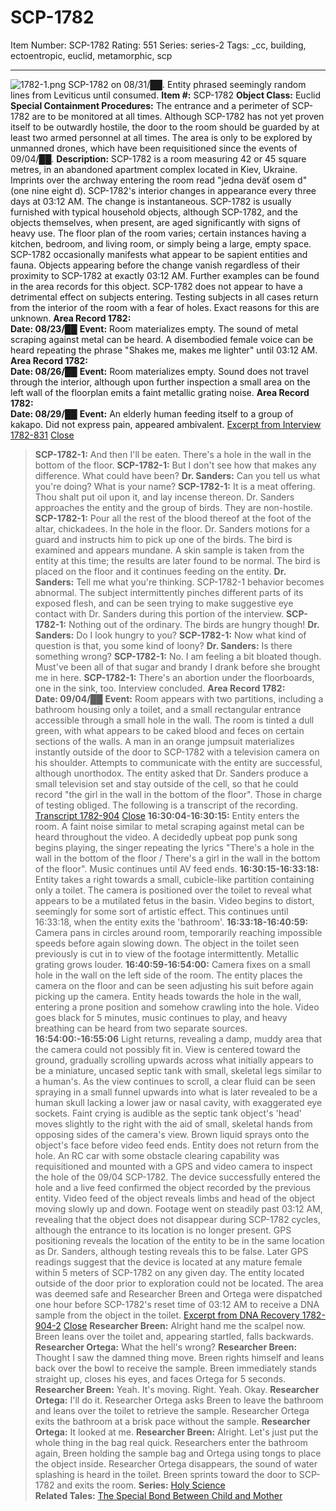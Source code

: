 # SCP-1782
Item Number: SCP-1782
Rating: 551
Series: series-2
Tags: _cc, building, ectoentropic, euclid, metamorphic, scp

---

![1782-1.png](https://scp-wiki.wdfiles.com/local--files/scp-1782/1782-1.png)
SCP-1782 on 08/31/██. Entity phrased seemingly random lines from Leviticus until consumed.
**Item #:** SCP-1782
**Object Class:** Euclid
**Special Containment Procedures:** The entrance and a perimeter of SCP-1782 are to be monitored at all times. Although SCP-1782 has not yet proven itself to be outwardly hostile, the door to the room should be guarded by at least two armed personnel at all times.
The area is only to be explored by unmanned drones, which have been requisitioned since the events of 09/04/██.
**Description:** SCP-1782 is a room measuring 42 or 45 square metres, in an abandoned apartment complex located in Kiev, Ukraine. Imprints over the archway entering the room read "jedna deväť osem d" (one nine eight d).
SCP-1782's interior changes in appearance every three days at 03:12 AM. The change is instantaneous.
SCP-1782 is usually furnished with typical household objects, although SCP-1782, and the objects themselves, when present, are aged significantly with signs of heavy use. The floor plan of the room varies; certain instances having a kitchen, bedroom, and living room, or simply being a large, empty space. SCP-1782 occasionally manifests what appear to be sapient entities and fauna. Objects appearing before the change vanish regardless of their proximity to SCP-1782 at exactly 03:12 AM. Further examples can be found in the area records for this object.
SCP-1782 does not appear to have a detrimental effect on subjects entering. Testing subjects in all cases return from the interior of the room with a fear of holes. Exact reasons for this are unknown.
**Area Record 1782:**  
**Date: 08/23/██**
**Event:** Room materializes empty. The sound of metal scraping against metal can be heard. A disembodied female voice can be heard repeating the phrase "Shakes me, makes me lighter" until 03:12 AM.
**Area Record 1782:**  
**Date: 08/26/██**
**Event:** Room materializes empty. Sound does not travel through the interior, although upon further inspection a small area on the left wall of the floorplan emits a faint metallic grating noise.
**Area Record 1782:**  
**Date: 08/29/██**
**Event:** An elderly human feeding itself to a group of kakapo. Did not express pain, appeared ambivalent.
[Excerpt from Interview 1782-831](javascript:;)
[Close](javascript:;)
> **SCP-1782-1:** And then I'll be eaten. There's a hole in the wall in the bottom of the floor.
> **SCP-1782-1:** But I don't see how that makes any difference. What could have been?
> **Dr. Sanders:** Can you tell us what you're doing? What is your name?
> **SCP-1782-1:** It is a meat offering. Thou shalt put oil upon it, and lay incense thereon.
> Dr. Sanders approaches the entity and the group of birds. They are non-hostile.
> **SCP-1782-1:** Pour all the rest of the blood thereof at the foot of the altar, chickadees. In the hole in the floor.
> Dr. Sanders motions for a guard and instructs him to pick up one of the birds. The bird is examined and appears mundane. A skin sample is taken from the entity at this time; the results are later found to be normal. The bird is placed on the floor and it continues feeding on the entity.
> **Dr. Sanders:** Tell me what you're thinking.
> SCP-1782-1 behavior becomes abnormal. The subject intermittently pinches different parts of its exposed flesh, and can be seen trying to make suggestive eye contact with Dr. Sanders during this portion of the interview.
> **SCP-1782-1:** Nothing out of the ordinary. The birds are hungry though!
> **Dr. Sanders:** Do I look hungry to you?
> **SCP-1782-1:** Now what kind of question is that, you some kind of loony?
> **Dr. Sanders:** Is there something wrong?
> **SCP-1782-1:** No. I am feeling a bit bloated though. Must've been all of that sugar and brandy I drank before she brought me in here.
> **SCP-1782-1:** There's an abortion under the floorboards, one in the sink, too.
> Interview concluded.
**Area Record 1782:**  
**Date: 09/04/██**
**Event:** Room appears with two partitions, including a bathroom housing only a toilet, and a small rectangular entrance accessible through a small hole in the wall. The room is tinted a dull green, with what appears to be caked blood and feces on certain sections of the walls.
A man in an orange jumpsuit materializes instantly outside of the door to SCP-1782 with a television camera on his shoulder. Attempts to communicate with the entity are successful, although unorthodox. The entity asked that Dr. Sanders produce a small television set and stay outside of the cell, so that he could record "the girl in the wall in the bottom of the floor". Those in charge of testing obliged. The following is a transcript of the recording.
[Transcript 1782-904](javascript:;)
[Close](javascript:;)
> **16:30:04-16:30:15:** Entity enters the room. A faint noise similar to metal scraping against metal can be heard throughout the video. A decidedly upbeat pop punk song begins playing, the singer repeating the lyrics "There's a hole in the wall in the bottom of the floor / There's a girl in the wall in the bottom of the floor". Music continues until AV feed ends.
> **16:30:15-16:33:18:** Entity takes a right towards a small, cubicle-like partition containing only a toilet. The camera is positioned over the toilet to reveal what appears to be a mutilated fetus in the basin. Video begins to distort, seemingly for some sort of artistic effect. This continues until 16:33:18, when the entity exits the 'bathroom'.
> **16:33:18-16:40:59:** Camera pans in circles around room, temporarily reaching impossible speeds before again slowing down. The object in the toilet seen previously is cut in to view of the footage intermittently. Metallic grating grows louder.
> **16:40:59-16:54:00:** Camera fixes on a small hole in the wall on the left side of the room. The entity places the camera on the floor and can be seen adjusting his suit before again picking up the camera. Entity heads towards the hole in the wall, entering a prone position and somehow crawling into the hole. Video goes black for 5 minutes, music continues to play, and heavy breathing can be heard from two separate sources.
> **16:54:00:-16:55:06** Light returns, revealing a damp, muddy area that the camera could not possibly fit in. View is centered toward the ground, gradually scrolling upwards across what initially appears to be a miniature, uncased septic tank with small, skeletal legs similar to a human's. As the view continues to scroll, a clear fluid can be seen spraying in a small funnel upwards into what is later revealed to be a human skull lacking a lower jaw or nasal cavity, with exaggerated eye sockets. Faint crying is audible as the septic tank object's 'head' moves slightly to the right with the aid of small, skeletal hands from opposing sides of the camera's view. Brown liquid sprays onto the object's face before video feed ends.
> Entity does not return from the hole.
An RC car with some obstacle clearing capability was requisitioned and mounted with a GPS and video camera to inspect the hole of the 09/04 SCP-1782. The device successfully entered the hole and a live feed confirmed the object recorded by the previous entity. Video feed of the object reveals limbs and head of the object moving slowly up and down. Footage went on steadily past 03:12 AM, revealing that the object does not disappear during SCP-1782 cycles, although the entrance to its location is no longer present. GPS positioning reveals the location of the entity to be in the same location as Dr. Sanders, although testing reveals this to be false. Later GPS readings suggest that the device is located at any mature female within 5 meters of SCP-1782 on any given day.
The entity located outside of the door prior to exploration could not be located. The area was deemed safe and Researcher Breen and Ortega were dispatched one hour before SCP-1782's reset time of 03:12 AM to receive a DNA sample from the object in the toilet.
[Excerpt from DNA Recovery 1782-904-2](javascript:;)
[Close](javascript:;)
> **Researcher Breen:** Alright hand me the scalpel now.
> Breen leans over the toilet and, appearing startled, falls backwards.
> **Researcher Ortega:** What the hell's wrong?
> **Researcher Breen:** Thought I saw the damned thing move.
> Breen rights himself and leans back over the bowl to receive the sample.
> Breen immediately stands straight up, closes his eyes, and faces Ortega for 5 seconds.
> **Researcher Breen:** Yeah. It's moving. Right. Yeah. Okay.
> **Researcher Ortega:** I'll do it.
> Researcher Ortega asks Breen to leave the bathroom and leans over the toilet to retrieve the sample.
> Researcher Ortega exits the bathroom at a brisk pace without the sample.
> **Researcher Ortega:** It looked at me.
> **Researcher Breen:** Alright. Let's just put the whole thing in the bag real quick.
> Researchers enter the bathroom again, Breen holding the sample bag and Ortega using tongs to place the object inside. Researcher Ortega disappears, the sound of water splashing is heard in the toilet.
> Breen sprints toward the door to SCP-1782 and exits the room.
**Series:** [Holy Science](http://www.scp-wiki.net/holy-science)  
**Related Tales:** [The Special Bond Between Child and Mother](http://www.scp-wiki.net/the-special-bond-between-child-and-mother)